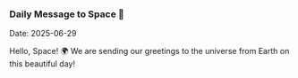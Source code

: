 ### Daily Message to Space 🌌
Date: 2025-06-29

Hello, Space! 🌍 We are sending our greetings to the universe from Earth on this beautiful day!
